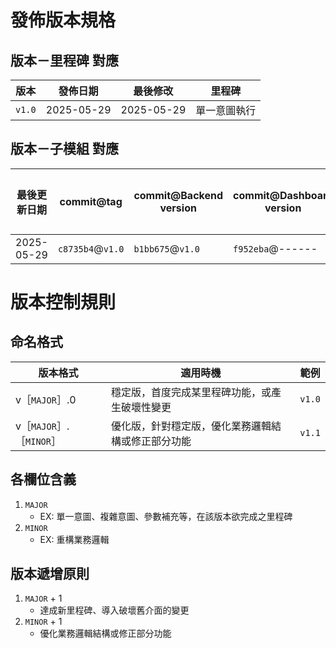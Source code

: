 # 發佈版本規格

## 版本－里程碑 對應
| **版本** | **發佈日期** | **最後修改** | **里程碑**  |
|----------|-------------|-------------|-------------|
| `v1.0`   | 2025-05-29  | 2025-05-29  | 單一意圖執行 |

## 版本－子模組 對應
| **最後更新日期** | **commit@tag**    | **commit@Backend version** | **commit@Dashboard version** | **主要變動** |
|-----------------|-------------------|----------------------------|------------------------------|-------------|
| 2025-05-29      | `c8735b4`@`v1.0`  | `b1bb675`@`v1.0`           | `f952eba`@------             |             |



# 版本控制規則

## 命名格式
| **版本格式**            | **適用時機**                                   | **範例** |
|------------------------|------------------------------------------------|----------|
| v［`MAJOR`］.0          | 穩定版，首度完成某里程碑功能，或產生破壞性變更    | `v1.0`   |
| v［`MAJOR`］.［`MINOR`］| 優化版，針對穩定版，優化業務邏輯結構或修正部分功能 | `v1.1`   |

## 各欄位含義
1. `MAJOR`
    - EX: 單一意圖、複雜意圖、參數補充等，在該版本欲完成之里程碑
2. `MINOR`
    - EX: 重構業務邏輯

## 版本遞增原則
1. `MAJOR` + 1
    - 達成新里程碑、導入破壞舊介面的變更
2. `MINOR` + 1
    - 優化業務邏輯結構或修正部分功能
